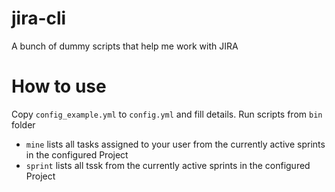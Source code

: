 # jira-cli
A bunch of dummy scripts that help me work with JIRA

# How to use
Copy `config_example.yml` to `config.yml` and fill details.
Run scripts from `bin` folder

- `mine` lists all tasks assigned to your user from the currently active sprints in the configured Project
- `sprint` lists all tssk from the currently active sprints in the configured Project
